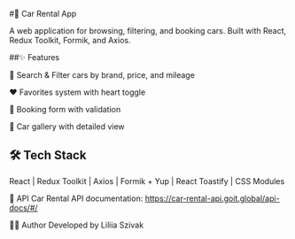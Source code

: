 #🚗 Car Rental App

A web application for browsing, filtering, and booking cars. Built with React, Redux Toolkit, Formik, and Axios.

##✨ Features

🔎 Search & Filter cars by brand, price, and mileage

❤️ Favorites system with heart toggle

📅 Booking form with validation

📸 Car gallery with detailed view

## 🛠 Tech Stack
React | Redux Toolkit | Axios | Formik + Yup | React Toastify | CSS Modules

🔗 API
Car Rental API documentation: https://car-rental-api.goit.global/api-docs/#/



👩‍💻 Author
Developed by  Liliia Szivak
